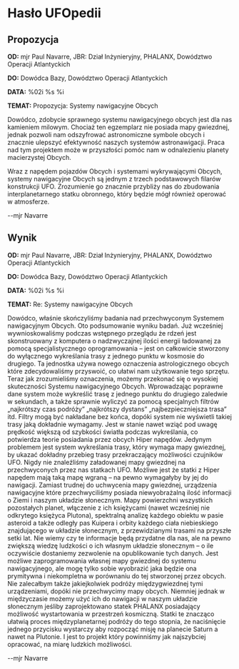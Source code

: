 # Hasło UFOpedii

## Propozycja

**OD:** mjr Paul Navarre, JBR: Dział Inżynieryjny, PHALANX, Dowództwo
Operacji Atlantyckich

**DO:** Dowódca Bazy, Dowództwo Operacji Atlantyckich

**DATA:** %02i %s %i

**TEMAT:** Propozycja: Systemy nawigacyjne Obcych

Dowódco, zdobycie sprawnego systemu nawigacyjnego obcych jest dla nas
kamieniem milowym. Chociaż ten egzemplarz nie posiada mapy gwiezdnej,
jednak pozwoli nam odszyfrować astronomiczne symbole obcych i znacznie
ulepszyć efektywność naszych systemów astronawigacji. Praca nad tym
projektem może w przyszłości pomóc nam w odnalezieniu planety
macierzystej Obcych.

Wraz z napędem pojazdów Obcych i systemami wykrywającymi Obcych, systemy
nawigacyjne Obcych są jednym z trzech podstawowych filarów konstrukcji
UFO. Zrozumienie go znacznie przybliży nas do zbudowania
interplanetarnego statku obronnego, który będzie mógł również operować w
atmosferze.

--mjr Navarre

## Wynik

**OD:** mjr Paul Navarre, JBR: Dział Inżynieryjny, PHALANX, Dowództwo
Operacji Atlantyckich

**DO:** Dowódca Bazy, Dowództwo Operacji Atlantyckich

**DATA:** %02i %s %i

**TEMAT:** Re: Systemy nawigacyjne Obcych

Dowódco, właśnie skończyliśmy badania nad przechwyconym Systemem
nawigacyjnym Obcych. Oto podsumowanie wyniku badań. Już wcześniej
wywnioskowaliśmy podczas wstępnego przeglądu że rdzeń jest skonstruowany
z komputera o nadzwyczajnej ilości energii ładowanej za pomocą
specjalistycznego oprogramowania – jest on całkowicie stworzony do
wyłącznego wykreślania trasy z jednego punktu w kosmosie do drugiego. Ta
jednostka używa nowego oznaczenia astrologicznego obcych które
zdecydowaliśmy przyswoić, co ułatwi nam użytkowanie tego sprzętu. Teraz
jak zrozumieliśmy oznaczenia, możemy przekonać się o wysokiej
skuteczności Systemu nawigacyjnego Obcych. Wprowadzając poprawne dane
system może wykreślić trasę z jednego punktu do drugiego zaledwie w
sekundach, a także sprawnie wyliczyć za pomocą specjalnych filtrów
„najkrótszy czas podróży” „najkrótszy dystans” „najbezpieczniejsza
trasa” itd. Filtry mogą być nakładane bez końca, dopóki system nie
wyświetli takiej trasy jaką dokładnie wymagamy. Jest w stanie nawet
wziąć pod uwagę prędkość większą od szybkości światła podczas
wykreślania, co potwierdza teorie posiadania przez obcych Hiper napędów.
Jedynym problemem jest system wykreślania trasy, który wymaga mapy
gwiezdnej, by ukazać dokładny przebieg trasy przekraczający możliwości
czujników UFO. Nigdy nie znaleźliśmy załadowanej mapy gwiezdnej na
przechwyconych przez nas statkach UFO. Możliwe jest że statki z Hiper
napędem mają taką mapę wgraną – na pewno wymagałyby by jej do nawigacji.
Zamiast trudnej do uchwycenia mapy gwiezdnej, urządzenia nawigacyjne
które przechwyciliśmy posiada niewyobrażalną ilość informacji o Ziemi i
naszym układzie słonecznym. Mapy powierzchni wszystkich pozostałych
planet, włączenie z ich księżycami (nawet wcześniej nie odkrytego
księżyca Plutona), spektralną analizę każdego obiektu w pasie asteroid a
także odległy pas Kuipera i orbity każdego ciała niebieskiego
znajdującego w układzie słonecznym, z przewidzianymi trasami na przyszłe
setki lat. Nie wiemy czy te informacje będą przydatne dla nas, ale na
pewno zwiększą wiedzę ludzkości o ich własnym układzie słonecznym – o
ile oczywiście dostaniemy zezwolenie na opublikowanie tych danych. Jest
możliwe zaprogramowania własnej mapy gwiezdnej do systemu nawigacyjnego,
ale mogę tylko sobie wyobrazić jaka będzie ona prymitywna i niekompletna
w porównaniu do tej stworzonej przez obcych. Nie zalecałbym także
jakiejkolwiek podróży międzygwiezdnej tymi urządzeniami, dopóki nie
przechwycimy mapy obcych. Niemniej jednak w międzyczasie możemy użyć ich
do nawigacji w naszym układzie słonecznym jeśliby zaprojektowano statek
PHALANX posiadający możliwość wystartowania w przestrzeń kosmiczną.
Statki te znacząco ułatwią proces międzyplanetarnej podróży do tego
stopnia, że naciśnięcie jednego przycisku wystarczy aby rozpocząć misję
na planecie Saturn a nawet na Plutonie. I jest to projekt który
powinniśmy jak najszybciej opracować, na miarę ludzkich możliwości.

--mjr Navarre
